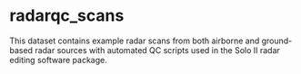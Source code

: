 # radarqc_scans
This dataset contains example radar scans from both airborne and ground-based radar sources with automated QC scripts used in the Solo II radar editing software package.
